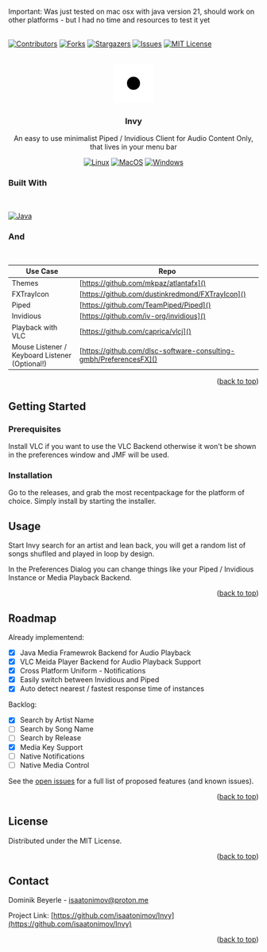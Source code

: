 Important: Was just tested on mac osx with java version 21, should work on other platforms - but I had no time and resources to test it yet
<br>
<br>

<!-- Improved compatibility of back to top link: See: https://github.com/othneildrew/Best-README-Template/pull/73 -->
<a name="readme-top"></a>

[![Contributors][contributors-shield]][contributors-url]
[![Forks][forks-shield]][forks-url]
[![Stargazers][stars-shield]][stars-url]
[![Issues][issues-shield]][issues-url]
[![MIT License][license-shield]][license-url]

<!-- PROJECT LOGO -->
<br />
<div align="center">
  <a href="https://github.com/isaatonimov/Invy">
    <img src="images/logo.png" alt="Logo" width="80" height="80">
  </a>

<h3 align="center">Invy</h3>

  <p align="center">
    An easy to use minimalist Piped / Invidious Client for Audio Content Only, that lives in your menu bar
  </p>
</div>
<div align="center"> 

[![Linux][Linux]][Linux]
[![MacOS][MacOS]][MacOS]
[![Windows][Windows]][Windows]

</div>


<!-- built-with -->
### Built With
<br>

[![Java][Java]][Java]

### And

<br>

Use Case | Repo                                   |
--- |----------------------------------------| 
Themes | [https://github.com/mkpaz/atlantafx]() | 
FXTrayIcon | [https://github.com/dustinkredmond/FXTrayIcon]() | 
Piped | [https://github.com/TeamPiped/Piped]() | 
Invidious | [https://github.com/iv-org/invidious]() | 
Playback with VLC |  [https://github.com/caprica/vlcj]() | 
Mouse Listener / Keyboard Listener (Optional!) | [https://github.com/dlsc-software-consulting-gmbh/PreferencesFX]() | 


<p align="right">(<a href="#readme-top">back to top</a>)</p>


<!-- GETTING STARTED -->
## Getting Started

### Prerequisites

Install VLC if you want to use the VLC Backend otherwise it won't be shown in the preferences window and JMF will be used.

### Installation

Go to the releases, and grab the most recentpackage for the platform of choice.
Simply install by starting the installer.

<!-- USAGE EXAMPLES -->
## Usage

Start Invy search for an artist and lean back, you will get a random list of songs shuflled and played in loop by design.

In the Preferences Dialog you can change things like your Piped / Invidious Instance or Media Playback Backend.


<p align="right">(<a href="#readme-top">back to top</a>)</p>


<!-- ROADMAP -->
## Roadmap

Already implementend:

- [X] Java Media Framewrok Backend for Audio Playback
- [X] VLC Meida Player Backend for Audio Playback Support
- [X] Cross Platform Uniform - Notifications
- [X] Easily switch between Invidious and Piped
- [X] Auto detect nearest / fastest response time of instances

Backlog:
- [X] Search by Artist Name
- [ ] Search by Song Name
- [ ] Search by Release
- [X] Media Key Support
- [ ] Native Notifications
- [ ] Native Media Control

See the [open issues](https://github.com/isaatonimov/Invy/issues) for a full list of proposed features (and known issues).

<p align="right">(<a href="#readme-top">back to top</a>)</p>

<!-- LICENSE -->
## License

Distributed under the MIT License.
<p align="right">(<a href="#readme-top">back to top</a>)</p>

<!-- CONTACT -->
## Contact

Dominik Beyerle - isaatonimov@proton.me

Project Link: [https://github.com/isaatonimov/Invy](https://github.com/isaatonimov/Invy)

<p align="right">(<a href="#readme-top">back to top</a>)</p>


<!-- MARKDOWN LINKS & IMAGES -->
<!-- https://www.markdownguide.org/basic-syntax/#reference-style-links -->
[contributors-shield]: https://img.shields.io/github/contributors/isaatonimov/Invy.svg?style=for-the-badge
[contributors-url]: https://github.com/isaatonimov/Invy/graphs/contributors
[forks-shield]: https://img.shields.io/github/forks/isaatonimov/Invy.svg?style=for-the-badge
[forks-url]: https://github.com/isaatonimov/Invy/network/members
[stars-shield]: https://img.shields.io/github/stars/isaatonimov/Invy.svg?style=for-the-badge
[stars-url]: https://github.com/isaatonimov/Invy/stargazers
[issues-shield]: https://img.shields.io/github/issues/isaatonimov/Invy.svg?style=for-the-badge
[issues-url]: https://github.com/isaatonimov/Invy/issues
[license-shield]: https://img.shields.io/github/license/isaatonimov/Invy.svg?style=for-the-badge
[license-url]: https://github.com/isaatonimov/Invy/blob/master/LICENSE.txt
[linkedin-shield]: https://img.shields.io/badge/-LinkedIn-black.svg?style=for-the-badge&logo=linkedin&colorB=555
[linkedin-url]: https://linkedin.com/in/
[product-screenshot]: images/screenshot.png
[Java]: https://img.shields.io/badge/Java-ED8B00?style=for-the-badge&logo=openjdk&logoColor=white
[IntelliJ]: https://img.shields.io/badge/IntelliJ_IDEA-000000.svg?style=for-the-badge&logo=intellij-idea&logoColor=white
[MacOS]: https://img.shields.io/badge/mac%20os-000000?style=for-the-badge&logo=apple&logoColor=white
[Linux]: https://img.shields.io/badge/Linux-FCC624?style=for-the-badge&logo=linux&logoColor=black
[Windows]: https://img.shields.io/badge/Windows-0078D6?style=for-the-badge&logo=windows&logoColor=white
[Stack]: https://aleen42.github.io/badges/src/stackoverflow.svg
[Github]: https://img.shields.io/badge/GitHub-100000?style=for-the-badge&logo=github&logoColor=white
